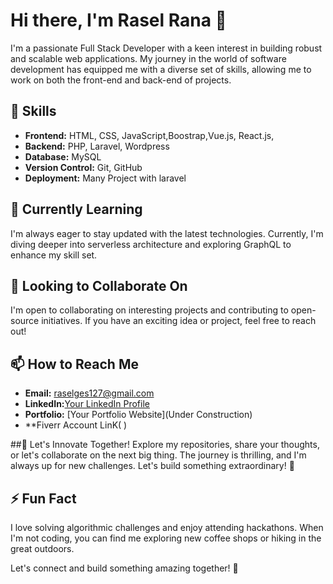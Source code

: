 # Hi there, I'm Rasel Rana 👋

I'm a passionate Full Stack Developer with a keen interest in building robust and scalable web applications. My journey in the world of software development has equipped me with a diverse set of skills, allowing me to work on both the front-end and back-end of projects.

## 🚀 Skills

- **Frontend:** HTML, CSS, JavaScript,Boostrap,Vue.js, React.js, 
- **Backend:** PHP, Laravel, Wordpress
- **Database:** MySQL 
- **Version Control:** Git, GitHub
- **Deployment:** Many Project with laravel 

## 🌱 Currently Learning

I'm always eager to stay updated with the latest technologies. Currently, I'm diving deeper into serverless architecture and exploring GraphQL to enhance my skill set.

## 💼 Looking to Collaborate On

I'm open to collaborating on interesting projects and contributing to open-source initiatives. If you have an exciting idea or project, feel free to reach out!

## 📫 How to Reach Me

- **Email:** raselges127@gmail.com
- **LinkedIn:**[Your LinkedIn Profile](https://www.linkedin.com/in/rasel-rana-817b0624b/)
- **Portfolio:** [Your Portfolio Website](Under Construction)
- **Fiverr Account LinK( )

##👾 Let's Innovate Together!
Explore my repositories, share your thoughts, or let's collaborate on the next big thing. The journey is thrilling, and I'm always up for new challenges. Let's build something extraordinary! 🌟

## ⚡ Fun Fact

I love solving algorithmic challenges and enjoy attending hackathons. When I'm not coding, you can find me exploring new coffee shops or hiking in the great outdoors.

Let's connect and build something amazing together! 🚀
